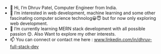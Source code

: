 - 👋 Hi, I’m Dhruv Patel, Computer Engineer from India.
- 👀 I’m interested in web development, machine learning and some other fascinating computer science technolog😀😇 but for now only exploring web development. 
- 🌱 I’m currently learning MERN stack development with all possible passion 😊. Also Want to explore my other interests.
- 📫 You can connect or contact me here : www.linkedin.com/in/dhruv-full-stack-dev

<!---
Dhruv71/Dhruv71 is a ✨ special ✨ repository because its `README.md` (this file) appears on your GitHub profile.
You can click the Preview link to take a look at your changes.
--->
